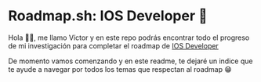 # Roadmap.sh: IOS Developer 📱

Hola 👋🏻, me llamo Víctor y en este repo podrás encontrar todo el progreso de mi investigación para completar el roadmap de [IOS Developer](https://roadmap.sh/ios)

De momento vamos comenzando y en este readme, te dejaré un indice que te ayude a navegar por todos los temas que respectan al roadmap 😁

